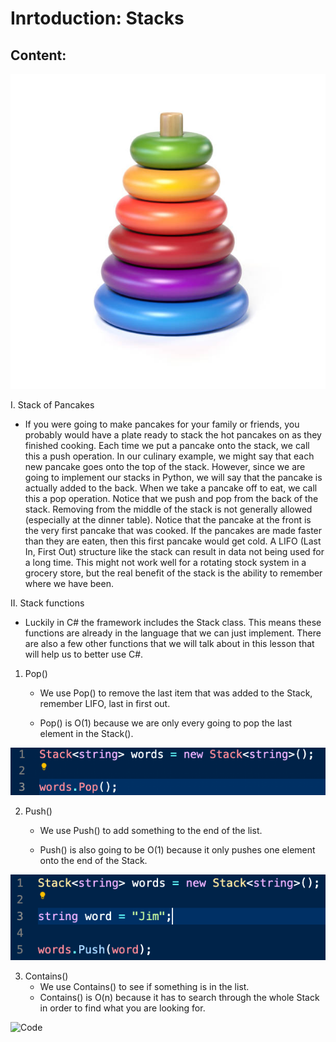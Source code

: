 # Inrtoduction: Stacks #



## **Content**:

![Toy](../assets/istockphoto-873187696-612x612.jpeg "Toy")

I. Stack of Pancakes
   * If you were going to make pancakes for your family or friends, you probably would have a plate ready to stack the hot pancakes on as they finished cooking. Each time we put a pancake onto the stack, we call this a push operation. In our culinary example, we might say that each new pancake goes onto the top of the stack. However, since we are going to implement our stacks in Python, we will say that the pancake is actually added to the back. When we take a pancake off to eat, we call this a pop operation. Notice that we push and pop from the back of the stack. Removing from the middle of the stack is not generally allowed (especially at the dinner table). Notice that the pancake at the front is the very first pancake that was cooked. If the pancakes are made faster than they are eaten, then this first pancake would get cold. A LIFO (Last In, First Out) structure like the stack can result in data not being used for a long time. This might not work well for a rotating stock system in a grocery store, but the real benefit of the stack is the ability to remember where we have been.

II. Stack functions
   * Luckily in C# the framework includes the Stack class. This means these functions are already in the language that we can just implement. There are also a few other functions that we will talk about in this lesson that will help us to better use C#.

   1. Pop()
        * We use Pop() to remove the last item that was added to the Stack, remember LIFO, last in first out.

        * Pop() is O(1) because we are only every going to pop the last element in the Stack().
        
![Code](../assets/Pop.png "Code")

   2. Push()
        * We use Push() to add something to the end of the list.

        * Push() is also going to be O(1) because it only pushes one element onto the end of the Stack.

![Code](../assets/Push.png "Code")
    
   3. Contains()
        * We use Contains() to see if something is in the list.
        * Contains() is O(n) because it has to search through the whole
        Stack in order to find what you are looking for.

![Code](assets/Screen-Shot-2022-06-27-at-6.02.10PM.png "Code")
